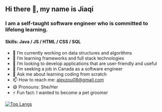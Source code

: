 ## Hi there 👋, my name is Jiaqi

### I am a self-taught software engineer who is committed to lifelong learning.

#### Skills: Java / JS / HTML / CSS / SQL

- 🔭 I’m currently working on data structures and algorithms 
- 🌱 I’m learning frameworks and full stack technologies 
- 👯 I’m looking to develop applications that are user-friendly and useful
- 🤔 I’m seeking a job in Canada as a software engineer
- 💬 Ask me about learning coding from scratch
- 📫 How to reach me: alexzou08@gmail.com
- 😄 Pronouns: She/Her 
- ⚡ Fun fact: I wanted to become a pet groomer

[![Top Langs](https://github-readme-stats.vercel.app/api/top-langs/?username=alexzou08&layout=compact&theme=radical)](https://github.com/anuraghazra/github-readme-stats)

<!---
alexzou08/alexzou08 is a ✨ special ✨ repository because its `README.md` (this file) appears on your GitHub profile.
You can click the Preview link to take a look at your changes.
--->
